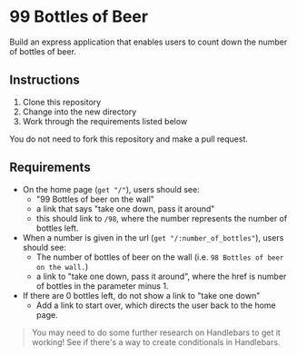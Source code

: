 # 99 Bottles of Beer

Build an express application that enables users to count down the number
of bottles of beer.

## Instructions

1. Clone this repository
2. Change into the new directory
3. Work through the requirements listed below

You do not need to fork this repository and make a pull request.

## Requirements

- On the home page (`get "/"`), users should see:
  - "99 Bottles of beer on the wall"
  - a link that says "take one down, pass it around"
  - this should link to `/98`, where the number represents the number of bottles left.
- When a number is given in the url (`get "/:number_of_bottles"`), users should see:
  - The number of bottles of beer on the wall (i.e. `98 Bottles of beer on the wall.`)
  - a link to "take one down, pass it around", where the href is number of bottles in the parameter minus 1.
- If there are 0 bottles left, do not show a link to "take one down"
  - Add a link to start over, which directs the user back to the home page.

> You may need to do some further research on Handlebars to get it working! See if there's a way to create conditionals in Handlebars.

